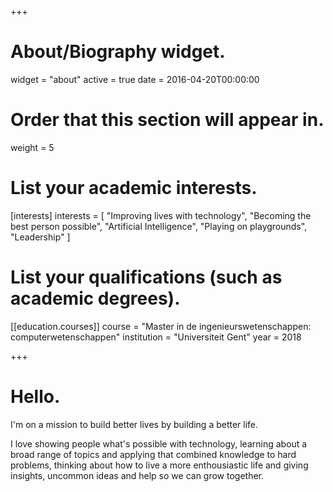 +++
# About/Biography widget.
widget = "about"
active = true
date = 2016-04-20T00:00:00

# Order that this section will appear in.
weight = 5

# List your academic interests.
[interests]
  interests = [
    "Improving lives with technology",
    "Becoming the best person possible",
    "Artificial Intelligence",
    "Playing on playgrounds",
    "Leadership"
  ]

# List your qualifications (such as academic degrees).
[[education.courses]]
  course = "Master in de ingenieurswetenschappen: computerwetenschappen"
  institution = "Universiteit Gent"
  year = 2018

+++

# Hello.

I'm on a mission to build better lives by building a better life.

I love showing people what's possible with technology, learning about a broad
range of topics and applying that combined knowledge to hard problems, thinking
about how to live a more enthousiastic life and giving insights, uncommon ideas
and help so we can grow together.
